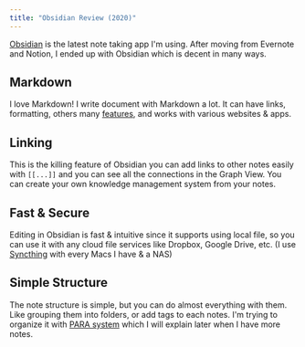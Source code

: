 ```yaml
---
title: "Obsidian Review (2020)"
---
```


[Obsidian](https://obsidian.md/) is the latest note taking app I'm using. After moving from Evernote and Notion, I ended up with Obsidian which is decent in many ways.

## Markdown

I love Markdown! I write document with Markdown a lot. It can have links, formatting, others many [features](https://www.markdownguide.org/getting-started), and works with various websites & apps.

## Linking

This is the killing feature of Obsidian you can add links to other notes easily with `[[...]]` and you can see all the connections in the Graph View. You can create your own knowledge management system from your notes.

## Fast & Secure

Editing in Obsidian is fast & intuitive since it supports using local file, so you can use it with any cloud file services like Dropbox, Google Drive, etc. (I use [Syncthing](https://syncthing.net/) with every Macs I have & a NAS)

## Simple Structure

The note structure is simple, but you can do almost everything with them. Like grouping them into folders, or add tags to each notes. I'm trying to organize it with [PARA system](https://fortelabs.co/blog/para) which I will explain later when I have more notes.